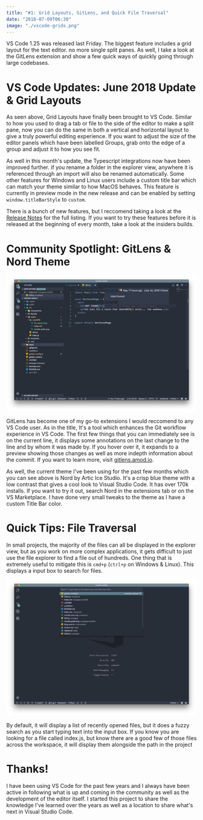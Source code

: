 ```yaml
---
title: "#1: Grid Layouts, GitLens, and Quick File Traversal"
date: "2018-07-09T06:30"
image: "./vscode-grids.png"
---
```


VS Code 1.25 was released last Friday. The biggest feature includes a grid layout for the text editor. no more single split panes. As well, I take a look at the GitLens extension and show a few quick ways of quickly going through large codebases.

<!-- end -->

# VS Code Updates: June 2018 Update & Grid Layouts

As seen above, Grid Layouts have finally been brought to VS Code. Similar to how you used to drag a tab or file to the side of the editor to make a split pane, now you can do the same in both a vertical and horizontal layout to give a truly powerful editing experience. If you want to adjust the size of the editor panels which have been labelled Groups, grab onto the edge of a group and adjust it to how you see fit.

As well in this month's update, the Typescript integrations now have been improved further. if you rename a folder in the explorer view, anywhere it is referenced through an import will also be renamed automatically. Some other features for Windows and Linux users include a custom title bar which can match your theme similar to how MacOS behaves. This feature is currently in preview mode in the new release and can be enabled by setting `window.titleBarStyle` to `custom`.

There is a bunch of new features, but I reccomend taking a look at the [Release Notes](https://code.visualstudio.com/updates/v1_25) for the full listing. If you want to try these features before it is released at the beginning of every month, take a look at the insiders builds.

# Community Spotlight: GitLens & Nord Theme

![GitLens Preview](gitlens.png)

GitLens has become one of my go-to extensions I would reccomend to any VS Code user. As in the title, It's a tool which enhances the Git workflow experience in VS Code. The first few things that you can immediately see is on the current line, it displays some annotations on the last change to the line and by whom it was made by. If you hover over it, it expands to a preview showing those changes as well as more indepth information about the commit. If you want to learn more, visit [gitlens.amod.io](https://gitlens.amod.io/).

As well, the current theme I've been using for the past few months which you can see above is Nord by Artic Ice Studio. It's a crisp blue theme with a low contrast that gives a cool look to Visual Studio Code. It has over 170k installs. If you want to try it out, search Nord in the extensions tab or on the VS Marketplace. I have done very small tweaks to the theme as I have a custom Title Bar color.

# Quick Tips: File Traversal

In small projects, the majority of the files can all be displayed in the explorer view, but as you work on more complex applications, it gets difficult to just use the file explorer to find a file out of hundreds. One thing that is extremely useful to mitigate this is `cmd+p` (`ctrl+p` on Windows & Linux). This displays a input box to search for files.

![File Search](file_search.png)

By default, it will display a list of recently opened files, but it does a fuzzy search as you start typing text into the input box. If you know you are looking for a file called index.js, but know there are a good few of those files across the workspace, it will display them alongside the path in the project

# Thanks!

I have been using VS Code for the past few years and I always have been active in following what is up and coming in the community as well as the development of the editor itself. I started this project to share the knowledge I've learned over the years as well as a location to share what's next in Visual Studio Code.
